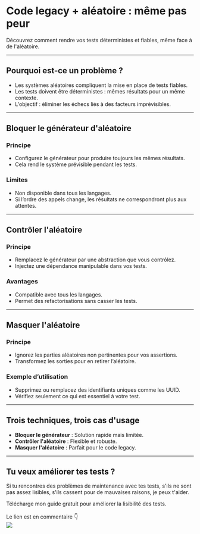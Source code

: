<!--
theme:  your-theme
size: linkedin-portrait
paginate: true
header: Gérer l'aléatoire dans les tests automatisés
_header: ''
_footer: <a href="https://www.linkedin.com/in/charles-desneuf/"><img src="./charles-desneuf-square.png" class="profile-picture">Charles Desneuf</a>
footer: <a href="https://www.linkedin.com/in/charles-desneuf/">Charles Desneuf</a>
-->

# Code legacy + aléatoire : même pas peur

Découvrez comment rendre vos tests déterministes et fiables, même face à de l'aléatoire.

---

## Pourquoi est-ce un problème ?

- Les systèmes aléatoires compliquent la mise en place de tests fiables.
- Les tests doivent être déterministes : mêmes résultats pour un même contexte.
- L'objectif : éliminer les échecs liés à des facteurs imprévisibles.

---

## Bloquer le générateur d'aléatoire

### Principe
- Configurez le générateur pour produire toujours les mêmes résultats.
- Cela rend le système prévisible pendant les tests.

### Limites
- Non disponible dans tous les langages.
- Si l’ordre des appels change, les résultats ne correspondront plus aux attentes.

---

## Contrôler l'aléatoire

### Principe
- Remplacez le générateur par une abstraction que vous contrôlez.
- Injectez une dépendance manipulable dans vos tests.

### Avantages
- Compatible avec tous les langages.
- Permet des refactorisations sans casser les tests.

---

## Masquer l'aléatoire

### Principe
- Ignorez les parties aléatoires non pertinentes pour vos assertions.
- Transformez les sorties pour en retirer l’aléatoire.

### Exemple d’utilisation
- Supprimez ou remplacez des identifiants uniques comme les UUID.
- Vérifiez seulement ce qui est essentiel à votre test.

---

## Trois techniques, trois cas d'usage

- **Bloquer le générateur** : Solution rapide mais limitée.
- **Contrôler l'aléatoire** : Flexible et robuste.
- **Masquer l'aléatoire** : Parfait pour le code legacy.

---

## Tu veux améliorer tes tests ?
<!--
_footer: <a href="https://www.linkedin.com/in/charles-desneuf/"><img src="./charles-desneuf-square.png" class="profile-picture">Charles Desneuf</a>
-->

Si tu rencontres des problèmes de maintenance avec tes tests, s'ils ne sont pas assez lisibles, s'ils cassent pour de mauvaises raisons, je peux t'aider.


<div class="offer">
    <div class="offer-content">
    Télécharge mon guide gratuit pour améliorer la lisibilité des tests.<br /><br />Le lien est en commentaire 👇
    </div>
    <div class="offer-img">
    <a href="https://formation.charlesdesneuf.com/guide-gratuit-5-idees-pour-ameliorer-la-lisibilite-de-vos-tests-automatises?utm_medium=social&utm_source=linkedin&utm_campaign=carousel-Gérer%20l%27aléatoire%20dans%20les%20tests">
    <img src="https://formation.charlesdesneuf.com/content-assets/public/eyJhbGciOiJIUzI1NiJ9.eyJvYmplY3Rfa2V5IjoiZHdvazQ1NXZvbDQwdm9rZHNmbXV0NnVxMHF1bCIsImRvbWFpbiI6ImZvcm1hdGlvbi5jaGFybGVzZGVzbmV1Zi5jb20ifQ.NS61AHjRUfdqsvHH6gqCbDNSSyCeI3U3AUlI-7U-PzE" class="free-guide-picture" /></a>
    </div>
</div>
